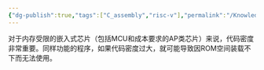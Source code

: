```yaml
---
{"dg-publish":true,"tags":["C_assembly","risc-v"],"permalink":"/Knowledge point/RISC-V Assembly/RISC-V的代码密度/","dgPassFrontmatter":true}
---
```


对于内存受限的嵌入式芯片（包括MCU和成本要求的AP类芯片）来说，代码密度非常重要。同样功能的程序，如果代码密度过大，就可能导致因ROM空间装载不下而无法使用。
